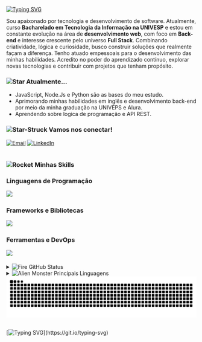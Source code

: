 [![Typing SVG](https://readme-typing-svg.demolab.com?font=Fira+Code&pause=1000&color=E81E7F&width=435&lines=%F0%9F%91%8B+Ola%2C+eu+sou+o+Wallace;%F0%9F%98%80+Adoro+aprender+e+perguntar;%F0%9F%8E%AF++Focado+em+mudar+de+vida)](https://git.io/typing-svg)

Sou apaixonado por tecnologia e desenvolvimento de software. Atualmente, curso **Bacharelado em Tecnologia da Informação na UNIVESP** e estou em constante evolução na área de **desenvolvimento web**, com foco em **Back-end** e interesse crescente pelo universo **Full Stack**.
Combinando criatividade, lógica e curiosidade, busco construir soluções que realmente façam a diferença. Tenho atuado empessoais para o desenvolvimento das minhas habilidades.
Acredito no poder do aprendizado contínuo, explorar novas tecnologias e contribuir com projetos que tenham propósito.  

### <img src="https://raw.githubusercontent.com/Tarikul-Islam-Anik/Animated-Fluent-Emojis/master/Emojis/Travel%20and%20places/Star.png" alt="Star" width="25" height="25" /> Atualmente...
- JavaScript, Node.Js e Python são as bases do meu estudo.
- Aprimorando minhas habilidades em inglês e desenvolvimento back-end por meio da minha graduação na UNIVEPS e Alura. 
- Aprendendo sobre logica de programação e API REST.

### <img src="https://raw.githubusercontent.com/Tarikul-Islam-Anik/Animated-Fluent-Emojis/master/Emojis/Smilies/Star-Struck.png" alt="Star-Struck" width="25" height="25" /> Vamos nos conectar!
[![Email](https://img.shields.io/badge/-Email-black?style=for-the-badge&logo=gmail&logoColor=red)](mailto:wallacefvenancio@gmail.com)
[![LinkedIn](https://img.shields.io/badge/-LinkedIn-black?style=for-the-badge&logo=linkedin&logoColor=blue)](www.linkedin.com/in/wallacevenancio)
<br>

#

### <img src="https://raw.githubusercontent.com/Tarikul-Islam-Anik/Animated-Fluent-Emojis/master/Emojis/Travel%20and%20places/Rocket.png" alt="Rocket" width="25" height="25" /> Minhas Skills

### Linguagens de Programação
<a href="https://skillicons.dev">
  <img src="https://skillicons.dev/icons?i=js,python,html,css" />
</a>

### Frameworks e Bibliotecas
<a href="https://skillicons.dev">
  <img src="https://skillicons.dev/icons?i=vscode,nodejs" />
</a>

### Ferramentas e DevOps
<a href="https://skillicons.dev">
  <img src="https://skillicons.dev/icons?i=git,github" />
</a>
<br><br>

<details>
  <summary><img src="https://raw.githubusercontent.com/Tarikul-Islam-Anik/Animated-Fluent-Emojis/master/Emojis/Travel%20and%20places/Fire.png" alt="Fire" width="25" height="25" /> GitHub Status</summary>
  <p><img src="https://github-readme-stats.vercel.app/api?username=geovanelelis&show_icons=true&theme=react" /></p>
</details>
<details>
  <summary><img src="https://raw.githubusercontent.com/Tarikul-Islam-Anik/Animated-Fluent-Emojis/master/Emojis/Smilies/Alien%20Monster.png" alt="Alien Monster" width="25" height="25" /> Principais Linguagens</summary>
  <p><img src="https://github-readme-stats.vercel.app/api/top-langs/?username=geovanelelis&size_weight=0.5&count_weight=0.5&theme=react" alt="Top Langs"></p>
</details>

<picture align="center">
  <source media="(prefers-color-scheme: dark)" srcset="https://raw.githubusercontent.com/geovanelelis/WallaceVenancio/output/github-contribution-grid-snake-dark.svg">
  <source media="(prefers-color-scheme: light)" srcset="https://raw.githubusercontent.com/geovanelelis/WallaceVenancio/output/github-contribution-grid-snake-dark.svg">
  <img align="center" alt="github contribution grid snake animation" src="https://raw.githubusercontent.com/WallaceVenancio/WallaceVenancio/output/github-contribution-grid-snake.svg">
</picture>
<br><br>

[![Typing SVG](https://readme-typing-svg.demolab.com?font=Fira+Code&weight=500&pause=1000&color=F7F7F7&width=550&lines=%F0%9F%91%8B+Valeu+por+visitar+meu+perfil!;%F0%9F%92%BB+Confira+meus+projetos+aqui+no+GitHub;%F0%9F%98%83+Curto+compartilhar+e+aprender+sempre;%F0%9F%98%89+Me+chama+pra+trocar+uma+ideia;%F0%9F%94%97+Vamos+nos+conectar+no+LinkedIn;%F0%9F%8C%9F+Te+desejo+um+%C3%B3timo+dia!)](https://git.io/typing-svg)
